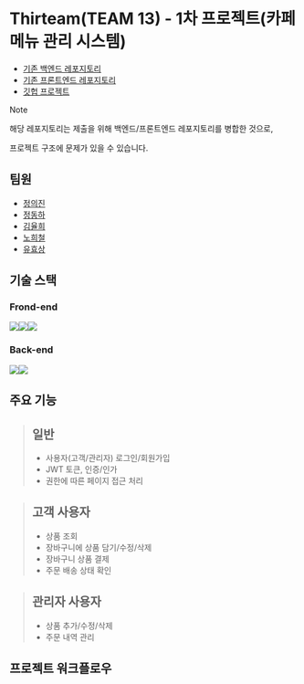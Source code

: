 # Thirteam(TEAM 13) - 1차 프로젝트(카페 메뉴 관리 시스템)

* [기존 백엔드 레포지토리](https://github.com/Kimgooner/TEAM-13-PROJECT-1)
* [기존 프론트엔드 레포지토리](https://github.com/Kimgooner/TEAM-13-PROJECT-2)
* [깃헙 프로젝트](https://github.com/users/Kimgooner/projects/3)
> [!NOTE]
> 해당 레포지토리는 제출을 위해 백엔드/프론트엔드 레포지토리를 병합한 것으로,
>
> 프로젝트 구조에 문제가 있을 수 있습니다.

## 팀원
* [정의진](https://github.com/Kimgooner)
* [정동하](https://github.com/jungdongha)
* [김율희](https://github.com/dbfgml2000)
* [노희철](https://github.com/Nohheechul)
* [유효상](https://github.com/yoostill)

## 기술 스택
### Frond-end
<img src="https://img.shields.io/badge/React-61DAFB?style=for-the-badge&logo=React&logoColor=black"><img src="https://img.shields.io/badge/Css-1572B6?style=for-the-badge&logo=Css&logoColor=white"><img src="https://img.shields.io/badge/Next.js-000000?style=for-the-badge&logo=Next.js&logoColor=white">
### Back-end
<img src="https://img.shields.io/badge/Spring-6DB33F?style=for-the-badge&logo=Spring&logoColor=green"><img src="https://img.shields.io/badge/springboot-6DB33F?style=for-the-badge&logo=springboot&logoColor=white">

## 주요 기능
> ## 일반
> * 사용자(고객/관리자) 로그인/회원가입
> * JWT 토큰, 인증/인가
> * 권한에 따른 페이지 접근 처리

> ## 고객 사용자
> * 상품 조회
> * 장바구니에 상품 담기/수정/삭제
> * 장바구니 상품 결제
> * 주문 배송 상태 확인

> ## 관리자 사용자
> * 상품 추가/수정/삭제
> * 주문 내역 관리

## 프로젝트 워크플로우

